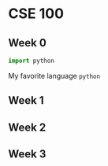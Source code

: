 # CSE 100

## Week 0

```py
import python
```

My favorite language `python`

## Week 1

## Week 2

## Week 3
